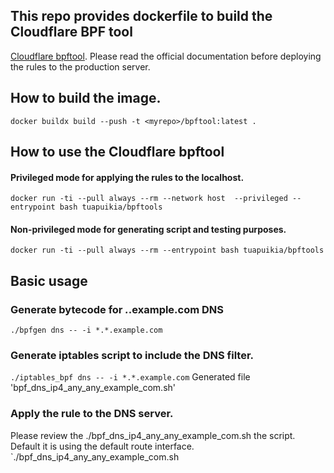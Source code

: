 ## This repo provides dockerfile to build the Cloudflare BPF tool
[Cloudflare bpftool](https://github.com/cloudflare/bpftools).
Please read the official documentation before deploying the rules to the production server.

## How to build the image.

`docker buildx build --push -t <myrepo>/bpftool:latest .`

## How to use the Cloudflare bpftool

#### Privileged mode for applying the rules to the localhost.
`docker run -ti --pull always --rm --network host  --privileged --entrypoint bash tuapuikia/bpftools`

#### Non-privileged mode for generating script and testing purposes.
`docker run -ti --pull always --rm --entrypoint bash tuapuikia/bpftools`

## Basic usage

### Generate bytecode for *.*.example.com DNS

`./bpfgen dns -- -i *.*.example.com`

### Generate iptables script to include the DNS filter.

`./iptables_bpf dns -- -i *.*.example.com`
Generated file 'bpf_dns_ip4_any_any_example_com.sh'

### Apply the rule to the DNS server.

Please review the ./bpf_dns_ip4_any_any_example_com.sh the script. Default it is using the default route interface.
`./bpf_dns_ip4_any_any_example_com.sh <my DNS IP>
